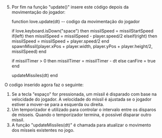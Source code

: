 
5. Por fim na função "update()" insere este código depois da movimentação do jogador:

    function love.update(dt)
      -- codigo da movimentação do jogador

      if love.keyboard.isDown("space") then
        missilSpeed = missilStartSpeed
        if(left) then
          missilSpeed = missilSpeed - player.speed/2
        elseif(right) then
          missilSpeed = missilSpeed + player.speed/2
        end
        spawnMissil(player.xPos + player.width, player.yPos + player.height/2, missilSpeed)
      end

      if missilTimer > 0 then
        missilTimer = missilTimer - dt
      else
        canFire = true
      end

      updateMissiles(dt)
    end

O codigo inserido agora faz o seguinte:
1. Se a tecla "espaço" for pressionada, um míssil é disparado com base na velocidade do jogador. A velocidade do míssil é ajustada se o jogador estiver a mover-se para a esquerda ou direita.
2. Um temporizador é utilizado para controlar o intervalo entre os disparos de mísseis. Quando o temporizador termina, é possível disparar outro míssil.
3. A função "updateMissiles(dt)" é chamada para atualizar o movimento dos mísseis existentes no jogo.

